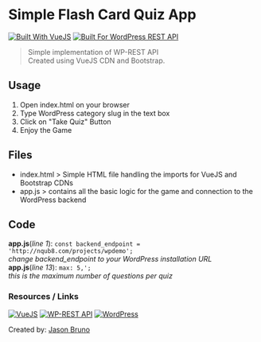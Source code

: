 # Simple Flash Card Quiz App
[![Built With VueJS](https://img.shields.io/badge/BuiltWith-VueJS-brightgreen.svg)](https://vuejs.org/) [![Built For WordPress REST API](https://img.shields.io/badge/BuiltFor-WPRESTAPI-lightgrey.svg)](http://v2.wp-api.org/)

>Simple implementation of WP-REST API  
Created using VueJS CDN and Bootstrap. 


## Usage
1. Open index.html on your browser
2. Type WordPress category slug in the text box
3. Click on "Take Quiz" Button
4. Enjoy the Game

## Files
* index.html > Simple HTML file handling the imports for VueJS and Bootstrap CDNs  
* app.js > contains all the basic logic for the game and connection to the WordPress backend  

## Code
**app.js**(*line 1*): `const backend_endpoint = 'http://nqub8.com/projects/wpdemo';`  
*change backend_endpoint to your WordPress installation URL*  
**app.js**(*line 13*): `max: 5,';`  
*this is the maximum number of questions per quiz*  


### Resources / Links
[![VueJS](https://vuejs.org/images/logo.png)](https://vuejs.org/)
[![WP-REST API](http://v2.wp-api.org/assets/images/banner.jpg)](http://v2.wp-api.org/)
[![WordPress](https://s.w.org/about/images/logos/wordpress-logo-hoz-rgb.png)](https://wordpress.org)

Created by: [Jason Bruno](https://jasonbruno.net)